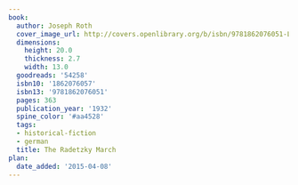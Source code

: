 ```yaml
---
book:
  author: Joseph Roth
  cover_image_url: http://covers.openlibrary.org/b/isbn/9781862076051-L.jpg
  dimensions:
    height: 20.0
    thickness: 2.7
    width: 13.0
  goodreads: '54258'
  isbn10: '1862076057'
  isbn13: '9781862076051'
  pages: 363
  publication_year: '1932'
  spine_color: '#aa4528'
  tags:
  - historical-fiction
  - german
  title: The Radetzky March
plan:
  date_added: '2015-04-08'
---
```

